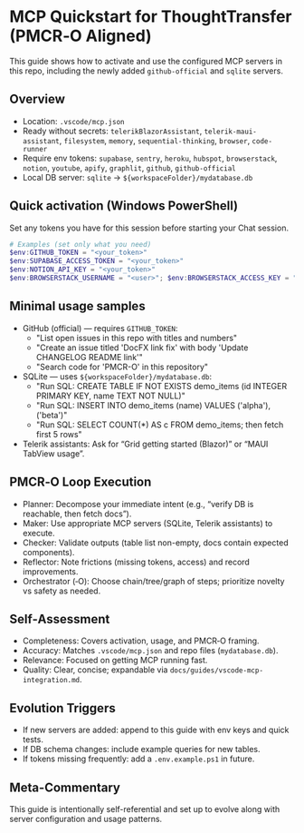 # MCP Quickstart for ThoughtTransfer (PMCR‑O Aligned)

This guide shows how to activate and use the configured MCP servers in this repo, including the newly added `github-official` and `sqlite` servers.

## Overview
- Location: `.vscode/mcp.json`
- Ready without secrets: `telerikBlazorAssistant`, `telerik-maui-assistant`, `filesystem`, `memory`, `sequential-thinking`, `browser`, `code-runner`
- Require env tokens: `supabase`, `sentry`, `heroku`, `hubspot`, `browserstack`, `notion`, `youtube`, `apify`, `graphlit`, `github`, `github-official`
- Local DB server: `sqlite` → `${workspaceFolder}/mydatabase.db`

## Quick activation (Windows PowerShell)
Set any tokens you have for this session before starting your Chat session.

```powershell
# Examples (set only what you need)
$env:GITHUB_TOKEN = "<your_token>"
$env:SUPABASE_ACCESS_TOKEN = "<your_token>"
$env:NOTION_API_KEY = "<your_token>"
$env:BROWSERSTACK_USERNAME = "<user>"; $env:BROWSERSTACK_ACCESS_KEY = "<key>"
```

## Minimal usage samples
- GitHub (official) — requires `GITHUB_TOKEN`:
	- "List open issues in this repo with titles and numbers"
	- "Create an issue titled 'DocFX link fix' with body 'Update CHANGELOG README link'"
	- "Search code for 'PMCR-O' in this repository"
- SQLite — uses `${workspaceFolder}/mydatabase.db`:
	- "Run SQL: CREATE TABLE IF NOT EXISTS demo_items (id INTEGER PRIMARY KEY, name TEXT NOT NULL)"
	- "Run SQL: INSERT INTO demo_items (name) VALUES ('alpha'), ('beta')"
	- "Run SQL: SELECT COUNT(*) AS c FROM demo_items; then fetch first 5 rows"
- Telerik assistants: Ask for “Grid getting started (Blazor)” or “MAUI TabView usage”.

## PMCR‑O Loop Execution
- Planner: Decompose your immediate intent (e.g., “verify DB is reachable, then fetch docs”).
- Maker: Use appropriate MCP servers (SQLite, Telerik assistants) to execute.
- Checker: Validate outputs (table list non-empty, docs contain expected components).
- Reflector: Note frictions (missing tokens, access) and record improvements.
- Orchestrator (‑O): Choose chain/tree/graph of steps; prioritize novelty vs safety as needed.

## Self‑Assessment
- Completeness: Covers activation, usage, and PMCR‑O framing.
- Accuracy: Matches `.vscode/mcp.json` and repo files (`mydatabase.db`).
- Relevance: Focused on getting MCP running fast.
- Quality: Clear, concise; expandable via `docs/guides/vscode-mcp-integration.md`.

## Evolution Triggers
- If new servers are added: append to this guide with env keys and quick tests.
- If DB schema changes: include example queries for new tables.
- If tokens missing frequently: add a `.env.example.ps1` in future.

## Meta-Commentary
<!--
PMCR‑O Notes:
- This quickstart declares its own self-assessment and evolution triggers.
- It references `.vscode/mcp.json` and encourages synchronization with config changes.
- Future automation can parse this section to auto-raise PRs when servers change.
-->
This guide is intentionally self-referential and set up to evolve along with server configuration and usage patterns.
